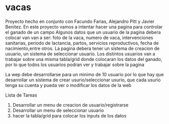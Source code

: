 # vacas
Proyecto hecho en conjunto con Facundo Farias, Alejandro Pitt y Javier Benitez. En este proyecto vamos a intentar hacer una pagina para controlar el ganado de un campo
Algunos datos que un usuario de la pagina debera colocar van van a ser: foto de la vaca, numero de vaca, intervenciones sanitarias, periodo de lactancia, partos, servicios reproductivos, fecha de nacimiento,entre otros. La pagina debera tener un sistema de creacion de usuario, un sistema de seleccionar usuario. Los distintos usuarios van a trabajar sobre una misma tabla/grid donde colocaran los datos del ganado, por lo que todos los usuarios podran ver y trabajar sobre la pagina


La wep debe desarrollarse para un minimo de 10 usuario por lo que hay que desarrollar un sistema de crear usurio/seleccionar usurio, que cada usurio tenga su cuenta y pueda ver o modificar los datos de la web


Lista de Tareas
1) Desarrollar un menu de creacion de usuario/registrarse
2) Desarrollar un menu de seleccionar usuario
3) hacer la tabla/grid para colocar los inputs de los datos